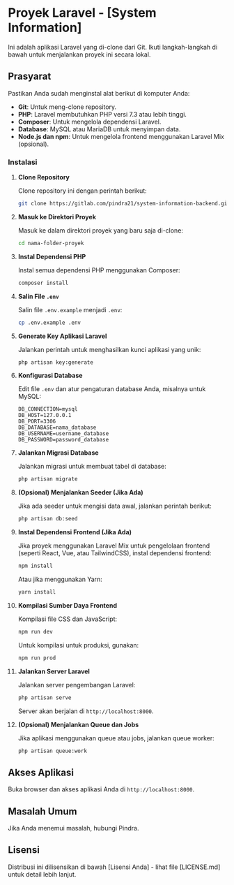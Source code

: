 
# Proyek Laravel - [System Information]

Ini adalah aplikasi Laravel yang di-clone dari Git. Ikuti langkah-langkah di bawah untuk menjalankan proyek ini secara lokal.

## Prasyarat

Pastikan Anda sudah menginstal alat berikut di komputer Anda:

- **Git**: Untuk meng-clone repository.
- **PHP**: Laravel membutuhkan PHP versi 7.3 atau lebih tinggi.
- **Composer**: Untuk mengelola dependensi Laravel.
- **Database**: MySQL atau MariaDB untuk menyimpan data.
- **Node.js dan npm**: Untuk mengelola frontend menggunakan Laravel Mix (opsional).

### Instalasi

1. **Clone Repository**
   
   Clone repository ini dengan perintah berikut:
   ```bash
   git clone https://gitlab.com/pindra21/system-information-backend.git
   ```

2. **Masuk ke Direktori Proyek**
   
   Masuk ke dalam direktori proyek yang baru saja di-clone:
   ```bash
   cd nama-folder-proyek
   ```

3. **Instal Dependensi PHP**

   Instal semua dependensi PHP menggunakan Composer:
   ```bash
   composer install
   ```

4. **Salin File `.env`**

   Salin file `.env.example` menjadi `.env`:
   ```bash
   cp .env.example .env
   ```

5. **Generate Key Aplikasi Laravel**

   Jalankan perintah untuk menghasilkan kunci aplikasi yang unik:
   ```bash
   php artisan key:generate
   ```

6. **Konfigurasi Database**

   Edit file `.env` dan atur pengaturan database Anda, misalnya untuk MySQL:
   ```plaintext
   DB_CONNECTION=mysql
   DB_HOST=127.0.0.1
   DB_PORT=3306
   DB_DATABASE=nama_database
   DB_USERNAME=username_database
   DB_PASSWORD=password_database
   ```

7. **Jalankan Migrasi Database**

   Jalankan migrasi untuk membuat tabel di database:
   ```bash
   php artisan migrate
   ```

8. **(Opsional) Menjalankan Seeder (Jika Ada)**

   Jika ada seeder untuk mengisi data awal, jalankan perintah berikut:
   ```bash
   php artisan db:seed
   ```

9. **Instal Dependensi Frontend (Jika Ada)**

   Jika proyek menggunakan Laravel Mix untuk pengelolaan frontend (seperti React, Vue, atau TailwindCSS), instal dependensi frontend:
   ```bash
   npm install
   ```

   Atau jika menggunakan Yarn:
   ```bash
   yarn install
   ```

10. **Kompilasi Sumber Daya Frontend**

    Kompilasi file CSS dan JavaScript:
    ```bash
    npm run dev
    ```

    Untuk kompilasi untuk produksi, gunakan:
    ```bash
    npm run prod
    ```

11. **Jalankan Server Laravel**

    Jalankan server pengembangan Laravel:
    ```bash
    php artisan serve
    ```

    Server akan berjalan di `http://localhost:8000`.

12. **(Opsional) Menjalankan Queue dan Jobs**

    Jika aplikasi menggunakan queue atau jobs, jalankan queue worker:
    ```bash
    php artisan queue:work
    ```

## Akses Aplikasi

Buka browser dan akses aplikasi Anda di `http://localhost:8000`.

## Masalah Umum

Jika Anda menemui masalah, hubungi Pindra.

## Lisensi

Distribusi ini dilisensikan di bawah [Lisensi Anda] - lihat file [LICENSE.md] untuk detail lebih lanjut.
